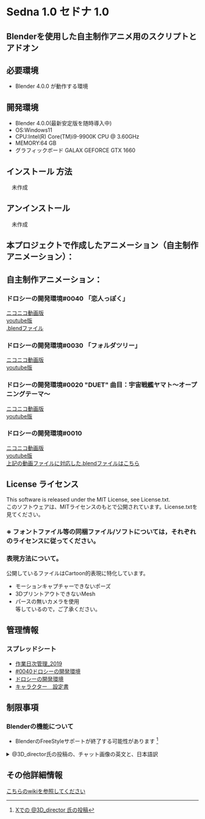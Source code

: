 # Sedna 1.0 セドナ 1.0
## Blenderを使用した自主制作アニメ用のスクリプトとアドオン

## 必要環境
* Blender 4.0.0 が動作する環境

## 開発環境  
* Blender 4.0.0(最新安定版を随時導入中)
* OS:Windows11
* CPU:Intel(R) Core(TM)i9-9900K CPU @ 3.60GHz
* MEMORY:64 GB
* グラフィックボード GALAX GEFORCE GTX 1660

## インストール 方法
　未作成

## アンインストール         
　未作成

## 本プロジェクトで作成したアニメーション（自主制作アニメーション）：
## 自主制作アニメーション：
### ドロシーの開発環境#0040 「恋人っぽく」
[ニコニコ動画版](https://www.nicovideo.jp/watch/sm38663015)  
[youtube版](https://youtu.be/D-_wl9iZHAA)  
[.blendファイル](https://bowlroll.net/file/253079)  

### ドロシーの開発環境#0030 「フォルダツリー」
[ニコニコ動画版](https://nico.ms/sm35034116)  
[youtube版](https://youtu.be/L97rfQ7MrJU)  

### ドロシーの開発環境#0020 "DUET" 曲目：宇宙戦艦ヤマト～オープニングテーマ～
[ニコニコ動画版](https://t.co/Y8y2gcjrQ8)  
[youtube版](https://t.co/eQK7ZWCr0Q)  

### ドロシーの開発環境#0010
[ニコニコ動画版](http://www.nicovideo.jp/watch/sm31660526)  
[youtube版](https://youtu.be/j0UhxwEl4is)  
[上記の動画ファイルに対応した.blendファイルはこちら](https://bowlroll.net/file/134556)

## License ライセンス
This software is released under the MIT License, see License.txt.  
このソフトウェアは、MITライセンスのもとで公開されています。License.txtを見てください。
### ※ フォントファイル等の同梱ファイル/ソフトについては，それぞれのライセンスに従ってください。

### 表現方法について。
公開しているファイルはCartoon的表現に特化しています。
* モーションキャプチャーできないポーズ
* 3DプリントアウトできないMesh
* パースの無いカメラを使用  
等しているので，ご了承ください。

## 管理情報
### スプレッドシート
* [作業日次管理_2019](https://docs.google.com/spreadsheets/d/1OcrweKcC3Z_rvI6SDFZMefqk4avaaWCaK5QpJZbVDw4/edit?usp=sharing)
* [#0040ドロシーの開発環境 ](https://docs.google.com/spreadsheets/d/1tJpMRcpcZwIXc7AqD9v7D-64Ra6Ws9p96xaRzPbO1hQ/edit?usp=sharing)
* [ドロシーの開発環境](https://docs.google.com/spreadsheets/d/1JOwA04ETPTs7nhXe5xuTIlnVsEsFJ_BYAcRnFypRfk4/edit?usp=sharing)
* [キャラクター　設定書](https://docs.google.com/document/d/1RVfo4jyTuvJRAn-cnjJM7ZJmLkL8JQns7_gMxWAObdg/edit?usp=sharing)

## 制限事項
### Blenderの機能について
* BlenderのFreeStyleサポートが終了する可能性があります [^1]
[^1]: [Xでの @3D_director 氏の投稿](https://twitter.com/3D_director/status/1944112880137183656)
  <details>
<summary>@3D_director氏の投稿の、チャット画像の英文と、日本語訳</summary>
Pierre
'Hi. Since Blender 5 is doing progress with compositor (compositions as nodes data to be imported into another composition), I wanted to ask if FREESTYLE lines could have such behavior also? Currently importing Freestyle lines is not possible in Blender. One has to append the entire file, but it is not possible to just import the style of the lines.'

Falk David
'Freestyle is end-of-life so there won't be any new features for it unfortunately'

Pierre
'Blender 5.0 is "end of life for Freestyle"?'

LazyDodo
'5.0 doesn't change anything about it afaik, freestyle hasn't had a maintainer for years, but no active plans to remove it just yet'


ピエール
『こんにちは。Blender 5ではコンポジター（ノードデータとしてコンポジションを別のコンポジションにインポートする機能）が進化しているので、FREESTYLEのラインにも同様の挙動が可能かどうかお聞きしたいのですが。現在、BlenderではFreestyleのラインをインポートできません。ファイル全体を追加する必要がありますが、ラインのスタイルだけをインポートすることはできません』

ファルク・デイビッド
『Freestyleはサポート終了のため、残念ながら新しい機能は追加されません』

ピエール
『Blender 5.0で「Freestyleのサポート終了」ですか？』

レイジー・ドードー（のんびりドードー）
『5.0では何も変更されません。Freestyleには何年もメンテナーがいませんが、今のところ削除する予定はありません』
</details>

## その他詳細情報
[こちらのwikiを参照してください](../../wiki/Home)
